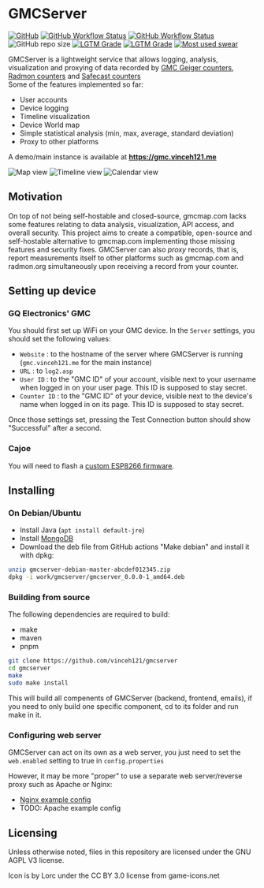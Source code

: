 # GMCServer
[![GitHub](https://img.shields.io/github/license/vinceh121/gmcserver?color=green&style=for-the-badge)](https://github.com/vinceh121/gmcserver/blob/master/LICENSE)
[![GitHub Workflow Status](https://img.shields.io/github/actions/workflow/status/vinceh121/gmcserver/maven-build.yml?label=Backend%20build&style=for-the-badge&branch=master)](https://github.com/vinceh121/gmcserver/actions?query=workflow%3A%22Java+CI+with+Maven%22)
[![GitHub Workflow Status](https://img.shields.io/github/actions/workflow/status/vinceh121/gmcserver/web-build.yml?label=Backend%20build&style=for-the-badge&branch=master)](https://github.com/vinceh121/gmcserver/actions?query=workflow%3A%22Java+CI+with+Maven%22)
![GitHub repo size](https://img.shields.io/github/repo-size/vinceh121/gmcserver?color=yellowgreen&style=for-the-badge)
[![LGTM Grade](https://img.shields.io/lgtm/grade/java/github/vinceh121/gmcserver?style=for-the-badge)](https://lgtm.com/projects/g/vinceh121/gmcserver/)
[![LGTM Grade](https://img.shields.io/lgtm/grade/javascript/github/vinceh121/gmcserver?style=for-the-badge)](https://lgtm.com/projects/g/vinceh121/gmcserver/)
[![Most used swear](https://img.shields.io/badge/dynamic/json?color=yellow&label=Most%20used%20swear&query=%24.mostUsed.word&url=https%3A%2F%2Fswear.vinceh121.me%2Fcount.json%3Furi%3Dhttps%3A%2F%2Fgithub.com%2Fvinceh121%2Fgmcserver&style=for-the-badge)](https://github.com/vinceh121/git-swears)

GMCServer is a lightweight service that allows logging, analysis, visualization and proxying of data recorded by [GMC Geiger counters](https://www.amazon.com/GQ-Radiation-Detector-Recorder-equipment/dp/B00ROHGWIQ), [Radmon counters](https://radmon.org) and [Safecast counters](https://safecast.org/devices/bgeigie-nano/)
<br> Some of the features implemented so far:
 - User accounts
 - Device logging
 - Timeline visualization
 - Device World map
 - Simple statistical analysis (min, max, average, standard deviation)
 - Proxy to other platforms

A demo/main instance is available at **https://gmc.vinceh121.me**

![Map view](https://i.vinceh121.me/Azh698yB.png)
![Timeline view](https://i.vinceh121.me/BV7wt5Dm.png)
![Calendar view](https://i.vinceh121.me/H1mENyIi.png)

## Motivation
On top of not being self-hostable and closed-source, gmcmap.com lacks some features relating to data analysis, visualization, API access, and overall security. This project aims to create a compatible, open-source and self-hostable alternative to gmcmap.com implementing those missing features and security fixes.
GMCServer can also *proxy* records, that is, report measurements itself to other platforms such as gmcmap.com and radmon.org simultaneously upon receiving a record from your counter.

## Setting up device
### GQ Electronics' GMC
You should first set up WiFi on your GMC device. In the `Server` settings, you should set the following values:
 - `Website` : to the hostname of the server where GMCServer is running (`gmc.vinceh121.me` for the main instance)
 - `URL` : to `log2.asp`
 - `User ID` : to the "GMC ID" of your account, visible next to your username when logged in on your user page. This ID is supposed to stay secret.
 - `Counter ID` : to the "GMC ID" of your device, visible next to the device's name when logged in on its page. This ID is supposed to stay secret.

Once those settings set, pressing the Test Connection button should show "Successful" after a second.

### Cajoe
You will need to flash a [custom ESP8266 firmware](https://github.com/vinceh121/gmcserver-cajoe-firmware).

## Installing

### On Debian/Ubuntu
 - Install Java (`apt install default-jre`)
 - Install [MongoDB](https://docs.mongodb.com/manual/tutorial/install-mongodb-on-debian/)
 - Download the deb file from GitHub actions "Make debian" and install it with dpkg:
```sh
unzip gmcserver-debian-master-abcdef012345.zip
dpkg -i work/gmcserver/gmcserver_0.0.0-1_amd64.deb
```

### Building from source
The following dependencies are required to build:
 - make
 - maven
 - pnpm

```sh
git clone https://github.com/vinceh121/gmcserver
cd gmcserver
make
sudo make install
```
This will build all compenents of GMCServer (backend, frontend, emails), if you need to only build one specific component, cd to its folder and run make in it.
### Configuring web server
GMCServer can act on its own as a web server, you just need to set the `web.enabled` setting to true in `config.properties`

However, it may be more "proper" to use a separate web server/reverse proxy such as Apache or Nginx:
 - [Nginx example config](https://github.com/vinceh121/gmcserver/blob/master/nginx.example.conf)
 - TODO: Apache example config

## Licensing
Unless otherwise noted, files in this repository are licensed under the GNU AGPL V3 license.

Icon is by Lorc under the CC BY 3.0 license from game-icons.net

